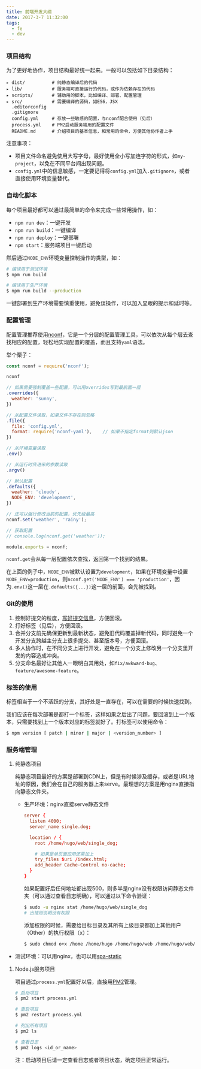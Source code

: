 ```yaml
---
title: 前端开发大纲
date: 2017-3-7 11:32:00
tags:
  - fe
  - dev
---
```


### 项目结构

为了更好地协作，项目结构最好统一起来。一般可以包括如下目录结构：

``` 
▸ dist/          # 纯静态编译后的代码
▸ lib/           # 服务端可直接运行的代码，或作为依赖存在的代码
▸ scripts/       # 辅助用的脚本，比如编译、部署、配置管理
▸ src/           # 需要编译的源码，如ES6，JSX
  .editorconfig
  .gitignore
  config.yml     # 存放一些敏感的配置，与nconf配合使用（见后）
  process.yml    # PM2启动服务端用的配置文件
  README.md      # 介绍项目的基本信息，和常用的命令，方便其他协作者上手
```

注意事项：
- 项目文件命名避免使用大写字母，最好使用全小写加连字符的形式，如`my-project`，以免在不同平台间出现问题。
- `config.yml`中的信息敏感，一定要记得将`config.yml`加入`.gitignore`，或者直接使用环境变量替代。

### 自动化脚本

每个项目最好都可以通过最简单的命令来完成一些常用操作，如：

- `npm run dev`：一键开发
- `npm run build`：一键编译
- `npm run deploy`：一键部署
- `npm start`：服务端项目一键启动

然后通过`NODE_ENV`环境变量控制操作的类型，如：

``` sh
# 编译用于测试环境
$ npm run build

# 编译用于生产环境
$ npm run build --production
```

一键部署到生产环境需要慎重使用，避免误操作，可以加入显眼的提示和延时等。

### 配置管理

配置管理推荐使用[nconf](https://github.com/indexzero/nconf)，它是一个分层的配置管理工具，可以依次从每个层去查找相应的配置，轻松地实现配置的覆盖，而且支持`yaml`语法。

举个栗子：

``` js
const nconf = require('nconf');

nconf

// 如果需要强制覆盖一些配置，可以用overrides写到最前面一层
.overrides({
  weather: 'sunny',
})

// 从配置文件读取，如果文件不存在则忽略
.file({
  file: 'config.yml',
  format: require('nconf-yaml'),    // 如果不指定format则默认json
})

// 从环境变量读取
.env()

// 从运行时传进来的参数读取
.argv()

// 默认配置
.defaults({
  weather: 'cloudy',
  NODE_ENV: 'development',
})

// 还可以强行修改当前的配置，优先级最高
nconf.set('weather', 'rainy');

// 获取配置
// console.log(nconf.get('weather'));

module.exports = nconf;
```

`nconf.get`会从每一层配置依次查找，返回第一个找到的结果。

在上面的例子中，`NODE_ENV`被默认设置为`development`，如果在环境变量中设置`NODE_ENV=production`，则`nconf.get('NODE_ENV') === 'production'`，因为`.env()`这一层在`.defaults({...})`这一层的前面，会先被找到。

### Git的使用

1. 控制好提交的粒度，[写好提交信息](http://www.ruanyifeng.com/blog/2016/01/commit_message_change_log.html)，方便回滚。
1. 打好标签（见后），方便回滚。
1. 合并分支前先确保更新到最新状态，避免旧代码覆盖掉新代码，同时避免一个开发分支跨越主分支上很多提交、甚至版本号，方便回滚。
1. 多人协作时，在不同分支上进行开发，避免在一个分支上修改另一个分支里开发的内容造成冲突。
1. 分支命名最好让其他人一眼明白其用处，如`fix/awkward-bug`、`feature/awesome-feature`。

### 标签的使用

标签相当于一个不活跃的分支，其好处是一直存在，可以在需要的时候快速找到。

我们应该在每次部署是都打一个标签，这样如果之后出了问题，要回滚到上一个版本，只需要找到上一个版本对应的标签就好了。打标签可以使用命令：

``` sh
$ npm version [ patch | minor | major | <version_number> ]
```

### 服务端管理

1. 纯静态项目

   纯静态项目最好的方案是部署到CDN上，但是有时候涉及缓存，或者是URL地址的原因，我们会在自己的服务器上来serve。最理想的方案是用nginx直接指向静态文件夹。

   - 生产环境：nginx直接serve静态文件

     ``` conf
     server {
       listen 4000;
       server_name single.dog;

       location / {
         root /home/hugo/web/single_dog;

         # 如果是单页面应用还需加上
         try_files $uri /index.html;
         add_header Cache-Control no-cache;
       }
     }
     ```

     如果配置好后任何地址都出现500，则多半是nginx没有权限访问静态文件夹（可以通过查看日志明确），可以通过以下命令验证：

     ``` sh
     $ sudo -u nginx stat /home/hugo/web/single_dog
     # 出错则说明没有权限
     ```

     添加权限的时候，需要给目标目录及其所有上级目录都加上其他用户（Other）的执行权限（x）：

     ``` sh
     $ sudo chmod o+x /home /home/hugo /home/hugo/web /home/hugo/web/single_dog
     ```

  - 测试环境：可以用nginx，也可以用[spa-static](https://github.com/gera2ld/spa-static)

1. Node.js服务项目

   项目通过`process.yml`配置好以后，直接用[PM2](http://pm2.keymetrics.io/)管理。

   ``` sh
   # 启动项目
   $ pm2 start process.yml

   # 重启项目
   $ pm2 restart process.yml

   # 列出所有项目
   $ pm2 ls

   # 查看日志
   $ pm2 logs <id_or_name>
   ```

   注：启动项目后请一定查看日志或者项目状态，确定项目正常运行。
